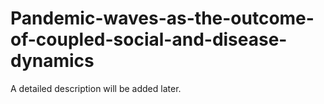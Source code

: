 # Pandemic-waves-as-the-outcome-of-coupled-social-and-disease-dynamics
A detailed description will be added later.
